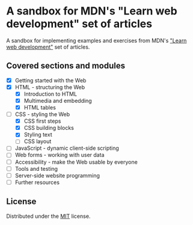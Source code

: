 # A sandbox for MDN's "Learn web development" set of articles

A sandbox for implementing examples and exercises
 from MDN's ["Learn web development"](https://developer.mozilla.org/en-US/docs/Learn)
  set of articles.

## Covered sections and modules

* [x] Getting started with the Web
* [x] HTML - structuring the Web
  - [x] Introduction to HTML
  - [x] Multimedia and embedding
  - [x] HTML tables
* [ ] CSS - styling the Web
  - [x] CSS first steps
  - [x] CSS building blocks
  - [x] Styling text
  - [ ] CSS layout
* [ ] JavaScript - dynamic client-side scripting
* [ ] Web forms - working with user data
* [ ] Accessibility - make the Web usable by everyone
* [ ] Tools and testing
* [ ] Server-side website programming
* [ ] Further resources

## License

Distributed under the [MIT](https://choosealicense.com/licenses/mit/) license.  
